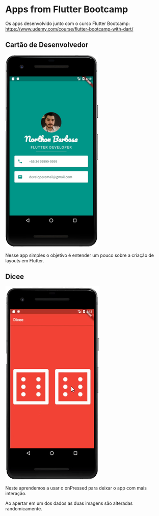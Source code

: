 # Apps from Flutter Bootcamp
Os apps desenvolvido junto com o curso Flutter Bootcamp:
https://www.udemy.com/course/flutter-bootcamp-with-dart/

## Cartão de Desenvolvedor

![mi](https://github.com/northonBarbosa/flutterBootcampApps/blob/master/miFlutter.png)

Nesse app simples o objetivo é entender um pouco sobre a criação de layouts em Flutter.


## Dicee

![dicee](https://github.com/northonBarbosa/flutterBootcampApps/blob/master/dicee.gif)

Neste aprendemos a usar o onPressed para deixar o app com mais interação.

Ao apertar em um dos dados as duas imagens são alteradas randomicamente.
